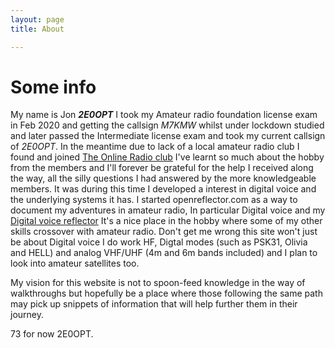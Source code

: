 ```yaml
---
layout: page 
title: About

---
```


# Some info 
My name is Jon ***2E0OPT*** I took my Amateur radio foundation license exam in Feb 2020 and getting the callsign *M7KMW* whilst under lockdown studied and later passed the Intermediate license exam and took my current callsign of *2E0OPT*. In the meantime due to lack of a local amateur radio club I found and joined [The Online Radio club](https://onlineradioclub.org/) I've learnt so much about the hobby from the members and I'll forever be grateful for the help I received along the way, all the silly questions I had answered by the more knowledgeable members. It was during this time I developed a interest in digital voice and the underlying systems it has. I started openreflector.com as a way to document my adventures in amateur radio, In particular Digital voice and my [Digital voice reflector](http://xlx.openreflector.com) It's a nice place in the hobby where some of my other skills crossover with amateur radio. Don't get me wrong this site won't just be about Digital voice I do work HF, Digtal modes (such as PSK31, Olivia and HELL) and analog VHF/UHF (4m and 6m bands included) and I plan to look into amateur satellites too.


My vision for this website is not to spoon-feed knowledge in the way of walkthroughs but hopefully be a place where those following the same path may pick up snippets of information that will help further them in their journey.

73 for now
2E0OPT.